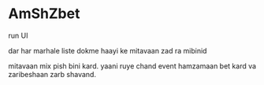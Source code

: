# AmShZbet

run UI

dar har marhale liste dokme haayi ke mitavaan zad ra mibinid

mitavaan mix pish bini kard. yaani ruye chand event hamzamaan bet kard va zaribeshaan zarb shavand.
